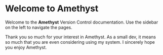# Welcome to Amethyst

Welcome to the **Amethyst** Version Control documentation. Use the sidebar on the left to navigate the pages.

Thank you so much for your interest in Amethyst. As a small dev, it means so much that you
are even considering using my system. I sincerely hope you enjoy Amethyst.

